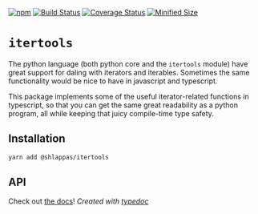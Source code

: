 [![npm](https://img.shields.io/npm/v/itertools.svg)](https://www.npmjs.com/package/itertools)
[![Build Status](https://github.com/nvie/itertools.js/workflows/test/badge.svg)](https://github.com/nvie/itertools.js/actions)
[![Coverage Status](https://img.shields.io/coveralls/nvie/itertools.js/master.svg)](https://coveralls.io/github/nvie/itertools.js?branch=master)
[![Minified Size](https://badgen.net/bundlephobia/minzip/itertools)](https://bundlephobia.com/result?p=itertools)

# `itertools`

The python language (both python core and the `itertools` module) have great
support for daling with iterators and iterables. Sometimes the same
functionality would be nice to have in javascript and typescript.

This package implements some of the useful iterator-related functions in
typescript, so that you can get the same great readability as a python program,
all while keeping that juicy compile-time type safety.

## Installation

```bash
yarn add @shlappas/itertools
```

## API

Check out [the docs](http://shlappas.com/itertools.js/modules.html)! *Created
with [typedoc](https://github.com/TypeStrong/typedoc)*